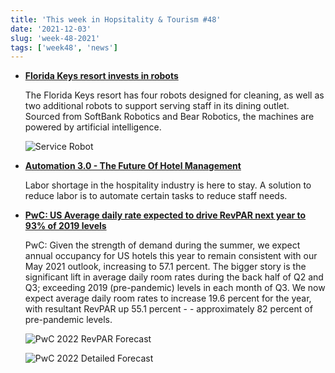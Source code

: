 ```yaml
---
title: 'This week in Hopsitality & Tourism #48'
date: '2021-12-03'
slug: 'week-48-2021'
tags: ['week48', 'news']
---
```


- **[Florida Keys resort invests in robots](https://www.hotelmanagement.net/tech/florida-keys-resort-invests-robots)**

  The Florida Keys resort has four robots designed for cleaning, as well as two additional robots to support serving staff in its dining outlet. Sourced from SoftBank Robotics and Bear Robotics, the machines are powered by artificial intelligence.

  ![Service Robot](https://qtxasset.com/cdn-cgi/image/w=200,h=112,f=auto,fit=crop,g=0.5x0.5/https://qtxasset.com/quartz/qcloud1/media/image/PhotoCredit_Hawks%20Cay%20Resort.jpg?VersionId=eJMSpOROlHEColQqDWmo.3A.8zk9gOIN)

- **[Automation 3.0 - The Future Of Hotel Management](https://www.hospitalitynet.org/news/4107789.html)**

  Labor shortage in the hospitality industry is here to stay. A solution to reduce labor is to automate certain tasks to reduce staff needs.

- **[PwC: US Average daily rate expected to drive RevPAR next year to 93% of 2019 levels](https://www.hospitalitynet.org/news/4107694.html)**

  PwC: Given the strength of demand during the summer, we expect annual occupancy for US hotels this year to remain consistent with our May 2021 outlook, increasing to 57.1 percent. The bigger story is the significant lift in average daily room rates during the back half of Q2 and Q3; exceeding 2019 (pre-pandemic) levels in each month of Q3. We now expect average daily room rates to increase 19.6 percent for the year, with resultant RevPAR up 55.1 percent - - approximately 82 percent of pre-pandemic levels.

  ![PwC 2022 RevPAR Forecast](/images/2021-week-48-PwC-2022-Forecast.png)

  ![PwC 2022 Detailed Forecast](/images/2021-week-48-PwC-2022-Detailed-Forecast.png)

